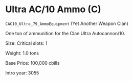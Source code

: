 # Ultra AC/10 Ammo (C)

`CAC10_Ultra_79_AmmoEquipment` (Yet Another Weapon Clan)

One ton of ammunition for the Clan Ultra Autocannon/10.

Size: Critical slots: 1

Weight: 1.0 tons

Base Price: 100,000 cbills

Intro year: 3055


